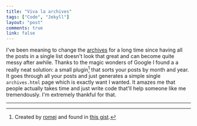 ```yaml
---
title: "Viva la archives"
tags: ["Code", "Jekyll"]
layout: "post"
comments: true
link: false
---
```


I've been meaning to change the [archives](/archives) for a long time since having all the posts in a single list doesn't look that great and can become quite messy after awhile. Thanks to the magic wonders of Google I found a a really neat solution: a small plugin[^20121111-1] that sorts your posts by month and year. It goes through all your posts and just generates a simple single `archives.html` page which is exactly want I wanted. It amazes me that people actually takes time and just write code that'll help someone like me tremendously. I'm extremely thankful for that.

* * *

[^20121111-1]: Created by [romej](http://romej.com) and found in [this gist](https://gist.github.com/1994881).
